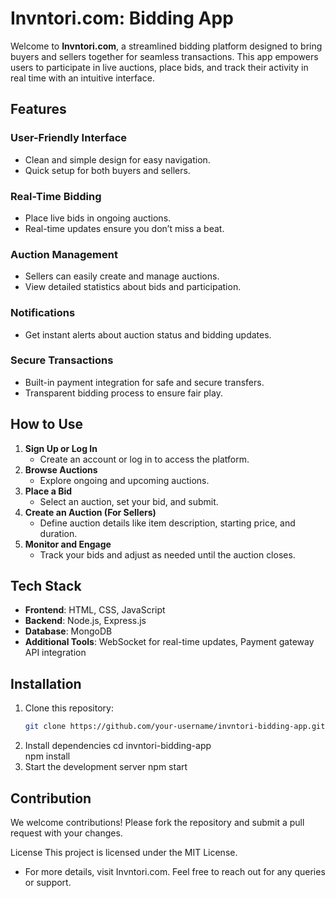 # Invntori.com: Bidding App  

Welcome to **Invntori.com**, a streamlined bidding platform designed to bring buyers and sellers together for seamless transactions. This app empowers users to participate in live auctions, place bids, and track their activity in real time with an intuitive interface.  

## Features  

### User-Friendly Interface  
- Clean and simple design for easy navigation.  
- Quick setup for both buyers and sellers.  

### Real-Time Bidding  
- Place live bids in ongoing auctions.  
- Real-time updates ensure you don’t miss a beat.  

### Auction Management  
- Sellers can easily create and manage auctions.  
- View detailed statistics about bids and participation.  

### Notifications  
- Get instant alerts about auction status and bidding updates.  

### Secure Transactions  
- Built-in payment integration for safe and secure transfers.  
- Transparent bidding process to ensure fair play.  

## How to Use  

1. **Sign Up or Log In**  
   - Create an account or log in to access the platform.  
2. **Browse Auctions**  
   - Explore ongoing and upcoming auctions.  
3. **Place a Bid**  
   - Select an auction, set your bid, and submit.  
4. **Create an Auction (For Sellers)**  
   - Define auction details like item description, starting price, and duration.  
5. **Monitor and Engage**  
   - Track your bids and adjust as needed until the auction closes.  

## Tech Stack  
- **Frontend**: HTML, CSS, JavaScript  
- **Backend**: Node.js, Express.js  
- **Database**: MongoDB  
- **Additional Tools**: WebSocket for real-time updates, Payment gateway API integration  

## Installation  

1. Clone this repository:  
   ```bash  
   git clone https://github.com/your-username/invntori-bidding-app.git  
2. Install dependencies
   cd invntori-bidding-app  
npm install  
3. Start the development server
   npm start 
 
## Contribution
We welcome contributions! Please fork the repository and submit a pull request with your changes.

License
This project is licensed under the MIT License.

- For more details, visit Invntori.com. Feel free to reach out for any queries or support.

